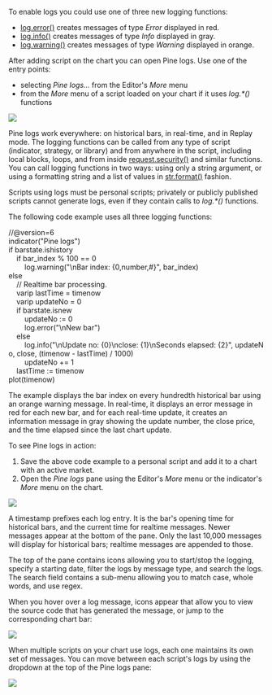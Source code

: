 To enable logs you could use one of three new logging functions: 

-   [log.error()](https://www.tradingview.com/pine-script-reference/v6/#fun_log.error) creates messages of type _Error_ displayed in red.
-   [log.info()](https://www.tradingview.com/pine-script-reference/v6/#fun_log.info) creates messages of type _Info_ displayed in gray.
-   [log.warning()](https://www.tradingview.com/pine-script-reference/v6/#fun_log.warning) creates messages of type _Warning_ displayed in orange.

After adding script on the chart you can open Pine logs. Use one of the entry points:

-   selecting _Pine logs…_ from the Editor's _More_ menu
-   from the _More_ menu of a script loaded on your chart if it uses _log.\*()_ functions

![](https://s3.amazonaws.com/cdn.freshdesk.com/data/helpdesk/attachments/production/43432887552/original/u-4MsswsMlfx-zISQHFtFqSGZrNxHuQysA.png?1693389032)

Pine logs work everywhere: on historical bars, in real-time, and in Replay mode. The logging functions can be called from any type of script (indicator, strategy, or library) and from anywhere in the script, including local blocks, loops, and from inside [request.security()](https://www.tradingview.com/pine-script-reference/v6/#fun_request.security) and similar functions. You can call logging functions in two ways: using only a string argument, or using a formatting string and a list of values in [str.format()](https://www.tradingview.com/pine-script-reference/v6/#fun_str.format) fashion.

Scripts using logs must be personal scripts; privately or publicly published scripts cannot generate logs, even if they contain calls to _log.\*()_ functions.

The following code example uses all three logging functions:

//@version=6  
indicator("Pine logs")  
if barstate.ishistory  
    if bar\_index % 100 \== 0  
        log.warning("\\nBar index: {0,number,#}", bar\_index)  
else  
    // Realtime bar processing.  
    varip lastTime \= timenow  
    varip updateNo \= 0  
    if barstate.isnew  
        updateNo := 0  
        log.error("\\nNew bar")  
    else  
        log.info("\\nUpdate no: {0}\\nclose: {1}\\nSeconds elapsed: {2}", updateNo, close, (timenow \- lastTime) / 1000)  
        updateNo += 1  
    lastTime := timenow  
plot(timenow)  

The example displays the bar index on every hundredth historical bar using an orange warning message. In real-time, it displays an error message in red for each new bar, and for each real-time update, it creates an information message in gray showing the update number, the close price, and the time elapsed since the last chart update.

To see Pine logs in action:

1.  Save the above code example to a personal script and add it to a chart with an active market.
2.  Open the _Pine logs_ pane using the Editor's _More_ menu or the indicator's _More_ menu on the chart.

![](https://s3.amazonaws.com/cdn.freshdesk.com/data/helpdesk/attachments/production/43432607208/original/wHRqUk9AVwcKDsOYCkuOSGZh0aAO-Z8QrQ.png?1693306159)

A timestamp prefixes each log entry. It is the bar's opening time for historical bars, and the current time for realtime messages. Newer messages appear at the bottom of the pane. Only the last 10,000 messages will display for historical bars; realtime messages are appended to those.

The top of the pane contains icons allowing you to start/stop the logging, specify a starting date, filter the logs by message type, and search the logs. The search field contains a sub-menu allowing you to match case, whole words, and use regex.

When you hover over a log message, icons appear that allow you to view the source code that has generated the message, or jump to the corresponding chart bar:

![](https://s3.amazonaws.com/cdn.freshdesk.com/data/helpdesk/attachments/production/43432607207/original/srvF2pC0DxFurWL78NwoacgVVv0yoWrKqw.png?1693306158)

When multiple scripts on your chart use logs, each one maintains its own set of messages. You can move between each script's logs by using the dropdown at the top of the Pine logs pane:

![](https://s3.amazonaws.com/cdn.freshdesk.com/data/helpdesk/attachments/production/43432607209/original/dIFbVEC8cqkSOqZQA9L1maCVn1i3cjMScw.png?1693306159)